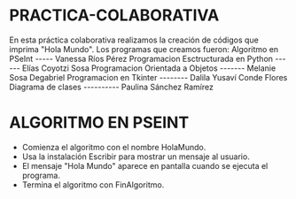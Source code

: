 # PRACTICA-COLABORATIVA
En esta práctica colaborativa realizamos la creación de códigos que imprima "Hola Mundo". 
Los programas que creamos fueron:
Algoritmo en PSeInt ----- Vanessa Ríos Pérez
Programacion Esctructurada en Python ------ Elías Coyotzi Sosa
Programacion Orientada a Objetos ------- Melanie Sosa Degabriel
Programacion en Tkinter -------- Dalila Yusaví Conde Flores 
Diagrama de clases ---------- Paulina Sánchez Ramírez


# ALGORITMO EN PSEINT
- Comienza el algoritmo con el nombre HolaMundo.
- Usa la instalación Escribir para mostrar un mensaje al usuario.
- El mensaje "Hola Mundo" aparece en pantalla cuando se ejecuta el programa.
- Termina el algoritmo con FinAlgoritmo.

